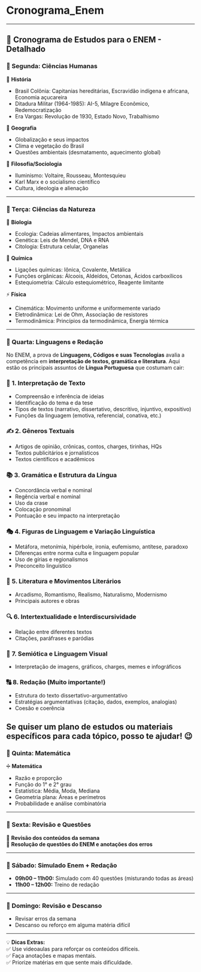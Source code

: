 # Cronograma_Enem


---

## **📅 Cronograma de Estudos para o ENEM - Detalhado**  

### **📆 Segunda: Ciências Humanas**  
📖 **História**  
- Brasil Colônia: Capitanias hereditárias, Escravidão indígena e africana, Economia açucareira  
- Ditadura Militar (1964-1985): AI-5, Milagre Econômico, Redemocratização  
- Era Vargas: Revolução de 1930, Estado Novo, Trabalhismo  

📖 **Geografia**  
- Globalização e seus impactos  
- Clima e vegetação do Brasil  
- Questões ambientais (desmatamento, aquecimento global)  

📖 **Filosofia/Sociologia**  
- Iluminismo: Voltaire, Rousseau, Montesquieu  
- Karl Marx e o socialismo científico  
- Cultura, ideologia e alienação  

---

### **📆 Terça: Ciências da Natureza**  
🔬 **Biologia**  
- Ecologia: Cadeias alimentares, Impactos ambientais  
- Genética: Leis de Mendel, DNA e RNA  
- Citologia: Estrutura celular, Organelas  

🧪 **Química**  
- Ligações químicas: Iônica, Covalente, Metálica  
- Funções orgânicas: Álcoois, Aldeídos, Cetonas, Ácidos carboxílicos  
- Estequiometria: Cálculo estequiométrico, Reagente limitante  

⚡ **Física**  
- Cinemática: Movimento uniforme e uniformemente variado  
- Eletrodinâmica: Lei de Ohm, Associação de resistores  
- Termodinâmica: Princípios da termodinâmica, Energia térmica  

---

### **📆 Quarta: Linguagens e Redação**  
No ENEM, a prova de **Linguagens, Códigos e suas Tecnologias** avalia a competência em **interpretação de textos, gramática e literatura**. Aqui estão os principais assuntos de **Língua Portuguesa** que costumam cair:  

### 📖 **1. Interpretação de Texto**  
- Compreensão e inferência de ideias  
- Identificação do tema e da tese  
- Tipos de textos (narrativo, dissertativo, descritivo, injuntivo, expositivo)  
- Funções da linguagem (emotiva, referencial, conativa, etc.)  

### ✍️ **2. Gêneros Textuais**  
- Artigos de opinião, crônicas, contos, charges, tirinhas, HQs  
- Textos publicitários e jornalísticos  
- Textos científicos e acadêmicos  

### 📚 **3. Gramática e Estrutura da Língua**  
- Concordância verbal e nominal  
- Regência verbal e nominal  
- Uso da crase  
- Colocação pronominal  
- Pontuação e seu impacto na interpretação  

### 🎭 **4. Figuras de Linguagem e Variação Linguística**  
- Metáfora, metonímia, hipérbole, ironia, eufemismo, antítese, paradoxo  
- Diferenças entre norma culta e linguagem popular  
- Uso de gírias e regionalismos  
- Preconceito linguístico  

### 📝 **5. Literatura e Movimentos Literários**  
- Arcadismo, Romantismo, Realismo, Naturalismo, Modernismo  
- Principais autores e obras  

### 🔍 **6. Intertextualidade e Interdiscursividade**  
- Relação entre diferentes textos  
- Citações, paráfrases e paródias  

### 🎨 **7. Semiótica e Linguagem Visual**  
- Interpretação de imagens, gráficos, charges, memes e infográficos  

### 🔠 **8. Redação** (Muito importante!)  
- Estrutura do texto dissertativo-argumentativo  
- Estratégias argumentativas (citação, dados, exemplos, analogias)  
- Coesão e coerência  

Se quiser um plano de estudos ou materiais específicos para cada tópico, posso te ajudar! 😉
---

### **📆 Quinta: Matemática**  
➗ **Matemática**  
- Razão e proporção  
- Função do 1° e 2° grau  
- Estatística: Média, Moda, Mediana  
- Geometria plana: Áreas e perímetros  
- Probabilidade e análise combinatória  

---

### **📆 Sexta: Revisão e Questões**  
🔁 **Revisão dos conteúdos da semana**  
📝 **Resolução de questões do ENEM e anotações dos erros**  

---

### **📆 Sábado: Simulado Enem + Redação**  
- **09h00 – 11h00:** Simulado com 40 questões (misturando todas as áreas)  
- **11h00 – 12h00:** Treino de redação  

---

### **📆 Domingo: Revisão e Descanso**  
- Revisar erros da semana  
- Descanso ou reforço em alguma matéria difícil  

---

💡 **Dicas Extras:**  
✅ Use videoaulas para reforçar os conteúdos difíceis.  
✅ Faça anotações e mapas mentais.  
✅ Priorize matérias em que sente mais dificuldade.  


